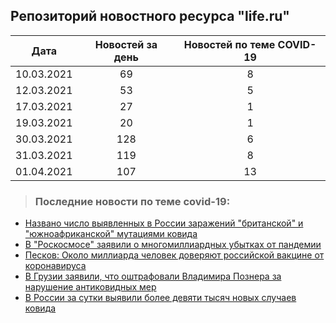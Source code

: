 ## Репозиторий новостного ресурса "life.ru"
Дата| Новостей за день| Новостей по теме COVID-19
------- | :-----: | :-----: 
10.03.2021 | 69 | 8 
12.03.2021 | 53 | 5 
17.03.2021 | 27 | 1 
19.03.2021 | 20 | 1 
30.03.2021 | 128 | 6 
31.03.2021 | 119 | 8 
01.04.2021 | 107 | 13 

> ### Последние новости по теме covid-19:
+ [Названо число выявленных в России заражений "британской" и "южноафриканской" мутациями ковида](https://life.ru/p/1388717)
+ [В "Роскосмосе" заявили о многомиллиардных убытках от пандемии](https://life.ru/p/1388696)
+ [Песков: Около миллиарда человек доверяют российской вакцине от коронавируса](https://life.ru/p/1388699)
+ [В Грузии заявили, что оштрафовали Владимира Познера за нарушение антиковидных мер](https://life.ru/p/1388674)
+ [В России за сутки выявили более девяти тысяч новых случаев ковида](https://life.ru/p/1388681)
